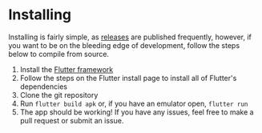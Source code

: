 # Installing

Installing is fairly simple, as <a href="https://github.com/FRC930/scouting_app/releases">releases</a> are published frequently, however, if you want to be on the bleeding edge of development, follow the steps below to compile from source.

1. Install the <a href="https://docs.flutter.dev/get-started/install">Flutter framework</a>
2. Follow the steps on the Flutter install page to install all of Flutter's dependencies
3. Clone the git repository
4. Run `flutter build apk` or, if you have an emulator open, `flutter run`
5. The app should be working! If you have any issues, feel free to make a pull request or submit an issue.
